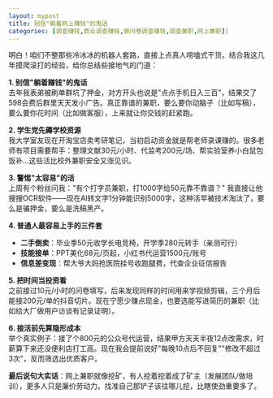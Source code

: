 ```yaml
---
layout: mypost
title: 别信"躺着网上赚钱"的鬼话
categories: [调查赚钱,商业调查赚钱,做问卷调查赚钱,调查兼职,网上兼职]]
---
```


明白！咱们不整那些冷冰冰的机器人套路，直接上点真人唠嗑式干货。结合我这几年摸爬滚打的经验，给你总结些接地气的门道：

**1. 别信"躺着赚钱"的鬼话**  
去年我表弟被刷单群坑了押金，对方开头也说是"点点手机日入三百"，结果交了598会费后群里天天发小广告。真正靠谱的兼职，要么要你动脑子（比如写稿），要么要你花时间（比如做客服），上来就让你交钱的赶紧跑。

**2. 学生党先薅学校资源**  
我大学室友现在开淘宝店卖考研笔记，当初启动资金就是帮老师录课赚的。很多老师有项目需要帮手：整理文献30元/小时、代监考200元/场、帮实验室养小白鼠包饭补...这些活比校外兼职安全又涨见识。

**3. 警惕"太容易"的活**  
上周有个粉丝问我："有个打字员兼职，打1000字给50元靠不靠谱？" 我直接让他搜搜OCR软件——现在AI转文字1分钟能识别5000字，这种活早被技术淘汰了，要么是骗押金，要么是洗稿黑产。

**4. 普通人最容易上手的三件套**  
- **二手倒卖**：毕业季50元收学长电竞椅，开学季280元转手（亲测可行）  
- **技能接单**：PPT美化68元/页起，小红书代运营1500元/账号  
- **信息差变现**：帮大爷大妈抢医院挂号收跑腿费，代查企业征信报告  

**5. 把时间当投资看**  
之前接过10元/小时的问卷填写，后来发现同样的时间用来学视频剪辑，三个月后能接200元/单的抖音切片。现在宁愿少赚点现金，也要选能写进简历的兼职（比如给大厂做用户访谈有记录证明）。

**6. 接活前先算隐形成本**  
举个真实例子：接了个800元的公众号代运营，结果甲方天天半夜12点改需求，时薪算下来还没便利店打工高。现在我会提前说好"每晚10点后不回复""修改不超过3次"，反而筛选出优质客户。

**最后说句大实话**：网上兼职就像挖矿，有人挖着挖着成了矿主（发展团队/做培训），更多人只是廉价劳动力。找准自己那铲子该往哪儿挖，比瞎使劲重要多了。
